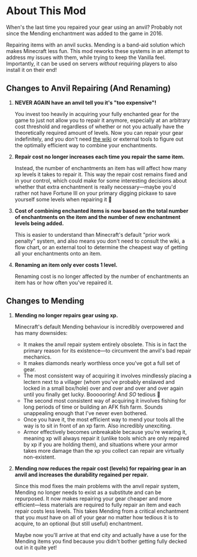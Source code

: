 # About This Mod

When's the last time you repaired your gear using an anvil? Probably not since the Mending enchantment was added to the game in 2016.

Repairing items with an anvil sucks. Mending is a band-aid solution which makes Minecraft less fun. This mod reworks these systems in an attempt to address my issues with them, while trying to keep the Vanilla feel. Importantly, it can be used on servers *without* requiring players to also install it on their end!

## Changes to Anvil Repairing (And Renaming)

1. **NEVER AGAIN have an anvil tell you it's "too expensive"!**

   You invest too heavily in acquiring your fully enchanted gear for the game to just not allow you to repair it anymore, especially at an arbitrary cost threshold and regardless of whether or not you actually have the theoretically required amount of levels. Now you can repair your gear indefinitely, and you don't need [the wiki](https://minecraft.wiki/w/Anvil_mechanics#Planning_the_enchanting_order) or external tools to figure out the optimally efficient way to combine your enchantments.
   
2. **Repair cost no longer increases each time you repair the same item.**

   Instead, the number of enchantments an item has will affect how many xp levels it takes to repair it. This way the repair cost remains fixed and in your control, which could make for some interesting decisions about whether that extra enchantment is really necessary—maybe you'd rather not have Fortune III on your primary digging pickaxe to save yourself some levels when repairing it 🤔

3. **Cost of combining enchanted items is now based on the total number of enchantments on the item and the number of new enchantment levels being added.**

   This is easier to understand than Minecraft's default "prior work penalty" system, and also means you don't need to consult the wiki, a flow chart, or an external tool to determine the cheapest way of getting all your enchantments onto an item.

4. **Renaming an item only ever costs 1 level.**

   Renaming cost is no longer affected by the number of enchantments an item has or how often you've repaired it.

## Changes to Mending

1. **Mending no longer repairs gear using xp.**

   Minecraft's default Mending behaviour is incredibly overpowered and has many downsides:
    - It makes the anvil repair system entirely obsolete. This is in fact the primary reason for its existence—to circumvent the anvil's bad repair mechanics.
    - It makes diamonds nearly worthless once you've got a full set of gear.
    - The most consistent way of acquiring it involves mindlessly placing a lectern next to a villager (whom you've probably enslaved and locked in a small box/hole) over and over and over and over again until you finally get lucky. Boooooring! And *SO* tedious 🥱
    - The second most consistent way of acquiring it involves fishing for long periods of time or building an AFK fish farm. Sounds unappealing enough that I've never even bothered.
    - Once you have it, the most efficient way to mend your tools all the way is to sit in front of an xp farm. Also incredibly unexciting.
    - Armor effectively becomes unbreakable because you're wearing it, meaning xp will always repair it (unlike tools which are only repaired by xp if you are holding them), and situations where your armor takes more damage than the xp you collect can repair are virtually non-existent.
   
2. **Mending now reduces the repair cost (levels) for repairing gear in an anvil and increases the durability regained per repair.**

   Since this mod fixes the main problems with the anvil repair system, Mending no longer needs to exist as a substitute and can be repurposed. It now makes repairing your gear cheaper and more efficient—less materials are required to fully repair an item and each repair costs less levels. This takes Mending from a critical enchantment that you *must* have on all of your gear no matter how tedious it is to acquire, to an optional (but still useful) enchantment.

   Maybe now you'll arrive at that end city and actually have a use for the Mending items you find because you didn't bother getting fully decked out in it quite yet!